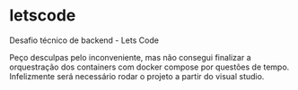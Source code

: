 # letscode
Desafio técnico de backend - Lets Code


Peço desculpas pelo inconveniente, mas não consegui finalizar a orquestração dos containers com docker compose por questões de tempo. Infelizmente será necessário rodar o projeto a partir do visual studio.
